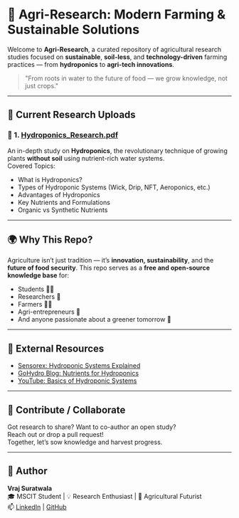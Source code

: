 # 🌿 Agri-Research: Modern Farming & Sustainable Solutions

Welcome to **Agri-Research**, a curated repository of agricultural research studies focused on **sustainable**, **soil-less**, and **technology-driven** farming practices — from **hydroponics** to **agri-tech innovations**.

> "From roots in water to the future of food — we grow knowledge, not just crops."

---

## 📄 Current Research Uploads

### 🔬 1. [Hydroponics_Research.pdf](./Hydroponics_Research.pdf)
An in-depth study on **Hydroponics**, the revolutionary technique of growing plants **without soil** using nutrient-rich water systems.  
Covered Topics:
- What is Hydroponics?
- Types of Hydroponic Systems (Wick, Drip, NFT, Aeroponics, etc.)
- Advantages of Hydroponics
- Key Nutrients and Formulations
- Organic vs Synthetic Nutrients

---

## 🌍 Why This Repo?

Agriculture isn’t just tradition — it’s **innovation, sustainability**, and the **future of food security**. This repo serves as a **free and open-source knowledge base** for:
- Students 👨‍🎓
- Researchers 🔬
- Farmers 👨‍🌾
- Agri-entrepreneurs 💼
- And anyone passionate about a greener tomorrow 🌳

---

## 🔗 External Resources

- [Sensorex: Hydroponic Systems Explained](https://sensorex.com/hydroponic-systems-explained/)
- [GoHydro Blog: Nutrients for Hydroponics](https://gothydro.com/blogs/growers-corner/what-is-hydroponic-gardening)
- [YouTube: Basics of Hydroponic Systems](https://youtu.be/V0BrgBF9IQM)

---

## 🤝 Contribute / Collaborate

Got research to share? Want to co-author an open study?  
Reach out or drop a pull request!  
Together, let’s sow knowledge and harvest progress.

---

## 🙌 Author

**Vraj Suratwala**  
🎓 MSCIT Student | 💡 Research Enthusiast | 🌱 Agricultural Futurist  
📫 [LinkedIn]([https://www.linkedin.com/in/vraj-suratwala/]) | [GitHub](https://github.com/VrajSuratwala)



